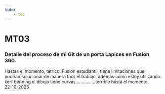 ```yaml
---
hide:
    - toc
---
```


# MT03
### Detalle del proceso de mi Git de un porta Lapices en Fusion 360.
Hastas el momento, tetrico. Fusion estudiantil, tiene limitaciones que podrian solucionar de manera facil el trabajo, ademas como estoy utilizando kerf bending el dibujo tiene curvas................terrible hasta el momento.<br>
22-10-2025<br>

